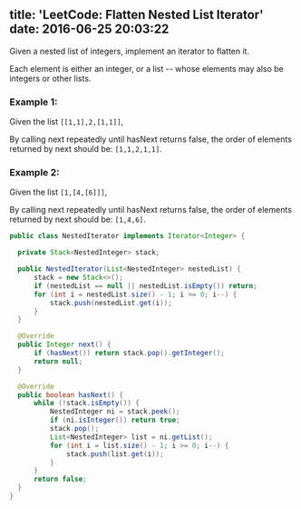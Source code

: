 title: 'LeetCode: Flatten Nested List Iterator'
date: 2016-06-25 20:03:22
---

Given a nested list of integers, implement an iterator to flatten it.

Each element is either an integer, or a list -- whose elements may also be integers or other lists.

### Example 1:
Given the list `[[1,1],2,[1,1]]`,

By calling next repeatedly until hasNext returns false, the order of elements returned by next should be: `[1,1,2,1,1]`.

### Example 2:
Given the list `[1,[4,[6]]]`,

By calling next repeatedly until hasNext returns false, the order of elements returned by next should be: `[1,4,6]`.

```java
public class NestedIterator implements Iterator<Integer> {

  private Stack<NestedInteger> stack;

  public NestedIterator(List<NestedInteger> nestedList) {
      stack = new Stack<>();
      if (nestedList == null || nestedList.isEmpty()) return;
      for (int i = nestedList.size() - 1; i >= 0; i--) {
          stack.push(nestedList.get(i));
      }
  }

  @Override
  public Integer next() {
      if (hasNext()) return stack.pop().getInteger();
      return null;
  }

  @Override
  public boolean hasNext() {
      while (!stack.isEmpty()) {
          NestedInteger ni = stack.peek();
          if (ni.isInteger()) return true;
          stack.pop();
          List<NestedInteger> list = ni.getList();
          for (int i = list.size() - 1; i >= 0; i--) {
              stack.push(list.get(i));
          }
      }
      return false;
  }
}
```
